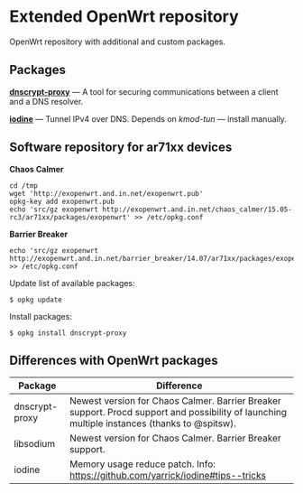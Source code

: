 # Extended OpenWrt repository
OpenWrt repository with additional and custom packages.

## Packages
[**dnscrypt-proxy**](https://dnscrypt.org/) — A tool for securing communications between a client and a DNS resolver.

[**iodine**](http://code.kryo.se/iodine/) — Tunnel IPv4 over DNS. Depends on *kmod-tun* — install manually.

## Software repository for ar71xx devices
**Chaos Calmer**

    cd /tmp
    wget 'http://exopenwrt.and.in.net/exopenwrt.pub'
    opkg-key add exopenwrt.pub
    echo 'src/gz exopenwrt http://exopenwrt.and.in.net/chaos_calmer/15.05-rc3/ar71xx/packages/exopenwrt' >> /etc/opkg.conf

**Barrier Breaker**

    echo 'src/gz exopenwrt http://exopenwrt.and.in.net/barrier_breaker/14.07/ar71xx/packages/exopenwrt' >> /etc/opkg.conf

Update list of available packages:

    $ opkg update

Install packages:

    $ opkg install dnscrypt-proxy

## Differences with OpenWrt packages
| Package        | Difference                                                                                                                                   |
|----------------|----------------------------------------------------------------------------------------------------------------------------------------------|
| dnscrypt-proxy | Newest version for Chaos Calmer. Barrier Breaker support. Procd support and possibility of launching multiple instances (thanks to @spitsw). |
| libsodium      | Newest version for Chaos Calmer. Barrier Breaker support.                                                                                    |
| iodine         | Memory usage reduce patch. Info: https://github.com/yarrick/iodine#tips--tricks                                                              |

